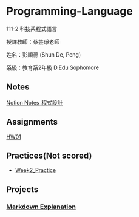 # Programming-Language
111-2 科技系程式語言

授課教師：蔡芸琤老師 

姓名：彭順德 (Shun De, Peng) 

系級：教育系2年級 D.Edu Sophomore

## Notes
[Notion Notes_程式設計](https://chipped-cobalt-cae.notion.site/3b423eb3d91547d5b4aba585c139bab0)

## Assignments 
[HW01](https://github.com/ShunDePeng/PL-Repo/blob/main/HW01/HW01.ipynb)

## Practices(Not scored)
* [Week2_Practice](https://github.com/ShunDePeng/PL-Repo/blob/main/Week2/Week2_Practice.ipynb)

## Projects 

### [Markdown Explanation](https://markdown.tw/)
